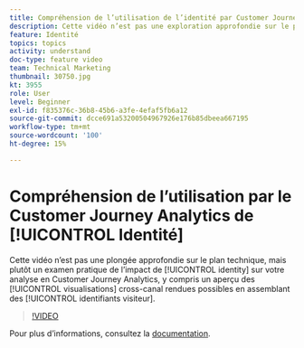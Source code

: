 ```yaml
---
title: Compréhension de l’utilisation de l’identité par Customer Journey Analytics
description: Cette vidéo n’est pas une exploration approfondie sur le plan technique, mais plutôt un aperçu pratique de la manière dont l’identité affecte votre analyse dans Adobe Customer Journey Analytics, y compris un aperçu des visualisations cross-canal rendues possibles par l’assemblage d’identifiants visiteur.
feature: Identité
topics: topics
activity: understand
doc-type: feature video
team: Technical Marketing
thumbnail: 30750.jpg
kt: 3955
role: User
level: Beginner
exl-id: f835376c-36b8-45b6-a3fe-4efaf5fb6a12
source-git-commit: dcce691a53200504967926e176b85dbeea667195
workflow-type: tm+mt
source-wordcount: '100'
ht-degree: 15%

---
```


# Compréhension de l’utilisation par le Customer Journey Analytics de [!UICONTROL Identité]

Cette vidéo n’est pas une plongée approfondie sur le plan technique, mais plutôt un examen pratique de l’impact de [!UICONTROL identity] sur votre analyse en Customer Journey Analytics, y compris un aperçu des [!UICONTROL visualisations] cross-canal rendues possibles en assemblant des [!UICONTROL identifiants visiteur].

>[!VIDEO](https://video.tv.adobe.com/v/30750/?quality=12&enable10seconds=on&speedcontrol=on)

Pour plus d’informations, consultez la [documentation](https://docs.adobe.com/content/help/fr-FR/analytics-platform/using/cja-landing.html).
